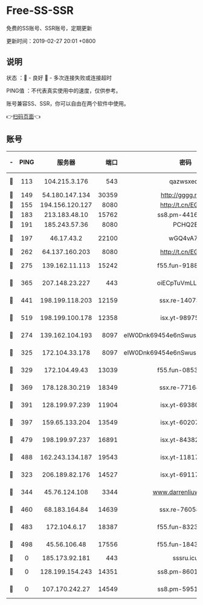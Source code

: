 # Free-SS-SSR

免费的SS账号、SSR账号，定期更新

更新时间：2019-02-27 20:01 +0800

## 说明

状态     ：🙂 - 良好 🙁 - 多次连接失败或连接超时

PING值   ：不代表真实使用中的速度，仅供参考。

账号兼容SS、SSR，你可以自由在两个软件中使用。

👉[扫码页面](https://liesauer.github.io/free-ss-ssr.github.io/)👈

## 账号

|-|PING|服务器|端口|密码|加密方式|区域|
|:----:|:----:|:-----:|-----:|:----:|:----:|:----:|
|🙂|113|104.215.3.176|543|qazwsxedc|aes-256-gcm|JP|
|🙂|149|54.180.147.134|30359|http://gggg.rocks|chacha20|KR|
|🙂|155|194.156.120.127|8080|http://t.cn/EGJIyrl|rc4-md5|RU|
|🙂|183|213.183.48.10|15762|ss8.pm-44164718|rc4-md5|RU|
|🙂|191|185.243.57.36|8080|PCHQ2E|rc4-md5|US|
|🙂|197|46.17.43.2|22100|wGQ4vA7D|aes-256-gcm|RU|
|🙂|262|64.137.160.203|8080|http://t.cn/EGJIyrl|rc4-md5|CA|
|🙂|275|139.162.11.113|15242|f55.fun-91886429|aes-256-cfb|SG|
|🙂|365|207.148.23.227|443|oiECpTuVmLLxk4Ts|aes-256-cfb|US|
|🙂|441|198.199.118.203|12159|ssx.re-14073508|aes-256-cfb|US|
|🙂|519|198.199.100.178|12358|isx.yt-98975668|aes-256-cfb|US|
|🙂|274|139.162.104.193|8097|eIW0Dnk69454e6nSwuspv9DmS201tQ0D|aes-256-cfb|JP|
|🙂|325|172.104.33.178|8097|eIW0Dnk69454e6nSwuspv9DmS201tQ0D|aes-256-cfb|SG|
|🙂|329|172.104.49.43|13039|f55.fun-08537634|aes-256-cfb|SG|
|🙂|369|178.128.30.219|18349|ssx.re-77164878|aes-256-cfb|SG|
|🙂|391|128.199.97.239|11904|isx.yt-69380692|aes-256-cfb|SG|
|🙂|397|159.65.133.204|13549|isx.yt-60207072|aes-256-cfb|SG|
|🙂|479|198.199.97.237|16891|isx.yt-84382608|aes-256-cfb|US|
|🙂|488|162.243.134.187|19543|isx.yt-11817529|aes-256-cfb|US|
|🙁|323|206.189.82.176|14527|isx.yt-69117684|aes-256-cfb|SG|
|🙁|344|45.76.124.108|3344|www.darrenliuwei.com|aes-256-cfb|AU|
|🙁|460|68.183.164.84|14639|ssx.re-76058671|aes-256-cfb|US|
|🙁|483|172.104.6.17|18387|f55.fun-83237856|aes-256-cfb|US|
|🙁|498|45.56.106.48|17556|f55.fun-18434064|aes-256-cfb|US|
|🙁|0|185.173.92.181|443|sssru.icu|rc4-md5|RU|
|🙁|0|128.199.154.243|14351|ss8.pm-86017708|aes-256-cfb|SG|
|🙁|0|107.170.242.27|14549|ss8.pm-59512535|aes-256-cfb|US|
